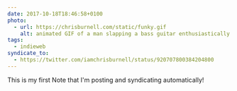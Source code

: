 ```yaml
---
date: 2017-10-18T18:46:58+0100
photo:
  - url: https://chrisburnell.com/static/funky.gif
    alt: animated GIF of a man slapping a bass guitar enthusiastically
tags:
  - indieweb
syndicate_to:
  - https://twitter.com/iamchrisburnell/status/920707800384204800
---
```


This is my first Note that I'm posting and syndicating automatically!
